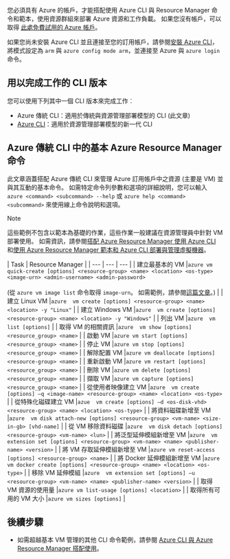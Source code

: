 您必須具有 Azure 的帳戶，才能搭配使用 Azure CLI 與 Resource Manager 命令和範本，使用資源群組來部署 Azure 資源和工作負載。 如果您沒有帳戶，可以取得 [此處免費試用的 Azure 帳戶](https://azure.microsoft.com/pricing/free-trial/)。

如果您尚未安裝 Azure CLI 並且連接至您的訂用帳戶，請參閱[安裝 Azure CLI](../articles/cli-install-nodejs.md)，將模式設定為 `arm` 與 `azure config mode arm`，並連接至 Azure 與 `azure login` 命令。

## <a name="cli-versions-to-complete-the-task"></a>用以完成工作的 CLI 版本
您可以使用下列其中一個 CLI 版本來完成工作︰

- Azure 傳統 CLI：適用於傳統與資源管理部署模型的 CLI (此文章)
- [Azure CLI](../articles/virtual-machines/linux/cli-manage.md)：適用於資源管理部署模型的新一代 CLI

## <a name="basic-azure-resource-manager-commands-in-azure-classic-cli"></a>Azure 傳統 CLI 中的基本 Azure Resource Manager 命令

此文章涵蓋搭配 Azure 傳統 CLI 來管理 Azure 訂用帳戶中之資源 (主要是 VM) 並與其互動的基本命令。  如需特定命令列參數和選項的詳細說明，您可以輸入 `azure <command> <subcommand> --help` 或 `azure help <command> <subcommand>` 來使用線上命令說明和選項。

> [!NOTE]
> 這些範例不包含以範本為基礎的作業，這些作業一般建議在資源管理員中針對 VM 部署使用。 如需資訊，請參閱[搭配 Azure Resource Manager 使用 Azure CLI](../articles/xplat-cli-azure-resource-manager.md) 和[使用 Azure Resource Manager 範本和 Azure CLI 部署與管理虛擬機器](../articles/virtual-machines/linux/create-ssh-secured-vm-from-template.md?toc=%2fazure%2fvirtual-machines%2flinux%2ftoc.json)。
> 
> 

| Task | Resource Manager |
| --- | --- | --- |
| 建立最基本的 VM |`azure vm quick-create [options] <resource-group> <name> <location> <os-type> <image-urn> <admin-username> <admin-password>`<br/><br/>(從 `azure vm image list` 命令取得 `image-urn`。 如需範例，請參閱[這篇文章](../articles/virtual-machines/linux/cli-ps-findimage.md?toc=%2fazure%2fvirtual-machines%2flinux%2ftoc.json)。) |
| 建立 Linux VM |`azure  vm create [options] <resource-group> <name> <location> -y "Linux"` |
| 建立 Windows VM |`azure  vm create [options] <resource-group> <name> <location> -y "Windows"` |
| 列出 VM |`azure  vm list [options]` |
| 取得 VM 的相關資訊 |`azure  vm show [options] <resource_group> <name>` |
| 啟動 VM |`azure vm start [options] <resource_group> <name>` |
| 停止 VM |`azure vm stop [options] <resource_group> <name>` |
| 解除配置 VM |`azure vm deallocate [options] <resource-group> <name>` |
| 重新啟動 VM |`azure vm restart [options] <resource_group> <name>` |
| 刪除 VM |`azure vm delete [options] <resource_group> <name>` |
| 擷取 VM |`azure vm capture [options] <resource_group> <name>` |
| 從使用者映像建立 VM |`azure  vm create [options] –q <image-name> <resource-group> <name> <location> <os-type>` |
| 從特殊化磁碟建立 VM |`azue  vm create [options] –d <os-disk-vhd> <resource-group> <name> <location> <os-type>` |
| 將資料磁碟新增至 VM |`azure  vm disk attach-new [options] <resource-group> <vm-name> <size-in-gb> [vhd-name]` |
| 從 VM 移除資料磁碟 |`azure  vm disk detach [options] <resource-group> <vm-name> <lun>` |
| 將泛型延伸模組新增至 VM |`azure  vm extension set [options] <resource-group> <vm-name> <name> <publisher-name> <version>` |
| 將 VM 存取延伸模組新增至 VM |`azure vm reset-access [options] <resource-group> <name>` |
| 將 Docker 延伸模組新增至 VM |`azure  vm docker create [options] <resource-group> <name> <location> <os-type>` |
| 移除 VM 延伸模組 |`azure  vm extension set [options] –u <resource-group> <vm-name> <name> <publisher-name> <version>` |
| 取得 VM 資源的使用量 |`azure vm list-usage [options] <location>` |
| 取得所有可用的 VM 大小 |`azure vm sizes [options]` |

## <a name="next-steps"></a>後續步驟
* 如需超越基本 VM 管理的其他 CLI 命令範例，請參閱 [Azure CLI 與 Azure Resource Manager 搭配使用](../articles/virtual-machines/azure-cli-arm-commands.md)。
